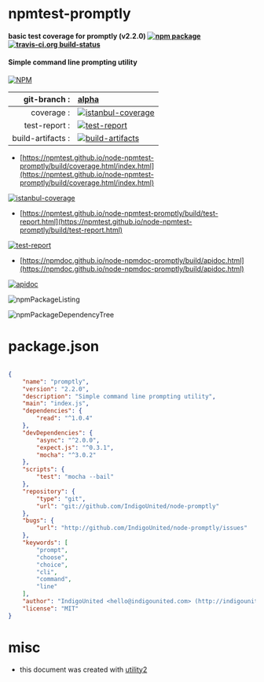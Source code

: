 # npmtest-promptly

#### basic test coverage for  promptly (v2.2.0)  [![npm package](https://img.shields.io/npm/v/npmtest-promptly.svg?style=flat-square)](https://www.npmjs.org/package/npmtest-promptly) [![travis-ci.org build-status](https://api.travis-ci.org/npmtest/node-npmtest-promptly.svg)](https://travis-ci.org/npmtest/node-npmtest-promptly)

#### Simple command line prompting utility

[![NPM](https://nodei.co/npm/promptly.png?downloads=true&downloadRank=true&stars=true)](https://www.npmjs.com/package/promptly)

| git-branch : | [alpha](https://github.com/npmtest/node-npmtest-promptly/tree/alpha)|
|--:|:--|
| coverage : | [![istanbul-coverage](https://npmtest.github.io/node-npmtest-promptly/build/coverage.badge.svg)](https://npmtest.github.io/node-npmtest-promptly/build/coverage.html/index.html)|
| test-report : | [![test-report](https://npmtest.github.io/node-npmtest-promptly/build/test-report.badge.svg)](https://npmtest.github.io/node-npmtest-promptly/build/test-report.html)|
| build-artifacts : | [![build-artifacts](https://npmtest.github.io/node-npmtest-promptly/glyphicons_144_folder_open.png)](https://github.com/npmtest/node-npmtest-promptly/tree/gh-pages/build)|

- [https://npmtest.github.io/node-npmtest-promptly/build/coverage.html/index.html](https://npmtest.github.io/node-npmtest-promptly/build/coverage.html/index.html)

[![istanbul-coverage](https://npmtest.github.io/node-npmtest-promptly/build/screenCapture.buildCi.browser.%252Ftmp%252Fbuild%252Fcoverage.lib.html.png)](https://npmtest.github.io/node-npmtest-promptly/build/coverage.html/index.html)

- [https://npmtest.github.io/node-npmtest-promptly/build/test-report.html](https://npmtest.github.io/node-npmtest-promptly/build/test-report.html)

[![test-report](https://npmtest.github.io/node-npmtest-promptly/build/screenCapture.buildCi.browser.%252Ftmp%252Fbuild%252Ftest-report.html.png)](https://npmtest.github.io/node-npmtest-promptly/build/test-report.html)

- [https://npmdoc.github.io/node-npmdoc-promptly/build/apidoc.html](https://npmdoc.github.io/node-npmdoc-promptly/build/apidoc.html)

[![apidoc](https://npmdoc.github.io/node-npmdoc-promptly/build/screenCapture.buildCi.browser.%252Ftmp%252Fbuild%252Fapidoc.html.png)](https://npmdoc.github.io/node-npmdoc-promptly/build/apidoc.html)

![npmPackageListing](https://npmtest.github.io/node-npmtest-promptly/build/screenCapture.npmPackageListing.svg)

![npmPackageDependencyTree](https://npmtest.github.io/node-npmtest-promptly/build/screenCapture.npmPackageDependencyTree.svg)



# package.json

```json

{
    "name": "promptly",
    "version": "2.2.0",
    "description": "Simple command line prompting utility",
    "main": "index.js",
    "dependencies": {
        "read": "^1.0.4"
    },
    "devDependencies": {
        "async": "^2.0.0",
        "expect.js": "^0.3.1",
        "mocha": "^3.0.2"
    },
    "scripts": {
        "test": "mocha --bail"
    },
    "repository": {
        "type": "git",
        "url": "git://github.com/IndigoUnited/node-promptly"
    },
    "bugs": {
        "url": "http://github.com/IndigoUnited/node-promptly/issues"
    },
    "keywords": [
        "prompt",
        "choose",
        "choice",
        "cli",
        "command",
        "line"
    ],
    "author": "IndigoUnited <hello@indigounited.com> (http://indigounited.com)",
    "license": "MIT"
}
```



# misc
- this document was created with [utility2](https://github.com/kaizhu256/node-utility2)
